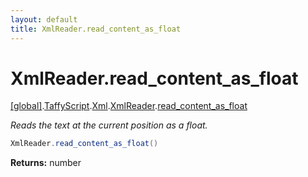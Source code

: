 ```yaml
---
layout: default
title: XmlReader.read_content_as_float
---
```


# XmlReader.read_content_as_float

[\[global\]]({{site.baseurl}}/docs/).[TaffyScript]({{site.baseurl}}/docs/TaffyScript/).[Xml]({{site.baseurl}}/docs/TaffyScript/Xml/).[XmlReader]({{site.baseurl}}/docs/TaffyScript/Xml/XmlReader/).[read_content_as_float]({{site.baseurl}}/docs/TaffyScript/Xml/XmlReader/read_content_as_float/)

_Reads the text at the current position as a float._

```cs
XmlReader.read_content_as_float()
```

**Returns:** number
